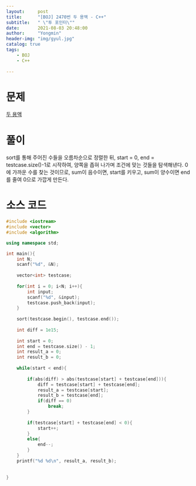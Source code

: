 ```yaml
---
layout:     post
title:      "[BOJ] 2470번 두 용액 - C++"
subtitle:   " \"투 포인터\""
date:       2021-08-03 20:48:00
author:     "Yongmin"
header-img: "img/gyul.jpg"
catalog: true
tags:
    - BOJ
    - C++
  
---
```


# 문제
[두 용액](https://www.acmicpc.net/problem/2470)

# 풀이

sort를 통해 주어진 수들을 오름차순으로 정렬한 뒤, start = 0, end = testcase.size()-1로 시작하여, 양쪽을 좁혀 나가며 조건에 맞는 것들을 탐색해낸다.
0에 가까운 수를 찾는 것이므로, sum이 음수이면, start를 키우고, sum이 양수이면 end를 줄여 0으로 가깝게 만든다.

# 소스 코드

```c++
#include <iostream>
#include <vector>
#include <algorithm>

using namespace std;

int main(){
    int N;
    scanf("%d", &N);
    
    vector<int> testcase;
    
    for(int i = 0; i<N; i++){
        int input;
        scanf("%d", &input);
        testcase.push_back(input);
    }
    
    sort(testcase.begin(), testcase.end());
    
    int diff = 1e15;
    
    int start = 0;
    int end = testcase.size() - 1;
    int result_a = 0;
    int result_b = 0;
    
    while(start < end){
        
        if(abs(diff) > abs(testcase[start] + testcase[end])){
            diff = testcase[start] + testcase[end];
            result_a = testcase[start];
            result_b = testcase[end];
            if(diff == 0)
                break;
        }
            
        if(testcase[start] + testcase[end] < 0){
            start++;
        }
        else{
            end--;
        }
    }
    printf("%d %d\n", result_a, result_b);
    
    
}
```

